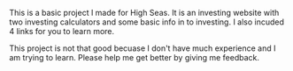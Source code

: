 This is a basic project I made for High Seas. It is an investing website with two investing calculators and some basic info in to investing. I also incuded 4 links for you to learn more.

This project is not that good becuase I don't have much experience and I am trying to learn. Please help me get better by giving me feedback.
